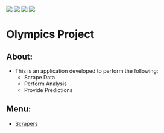![](https://img.shields.io/github/license/srakhe/olympics?style=for-the-badge)
![](https://img.shields.io/github/issues/srakhe/olympics?style=for-the-badge)
![](https://img.shields.io/github/issues-pr/srakhe/olympics?style=for-the-badge)
![](https://img.shields.io/github/last-commit/srakhe/olympics/main?style=for-the-badge)

# Olympics Project

## About:
- This is an application developed to perform the following:
  - Scrape Data
  - Perform Analysis
  - Provide Predictions

## Menu: 
- [Scrapers](docs/scrapers.md)